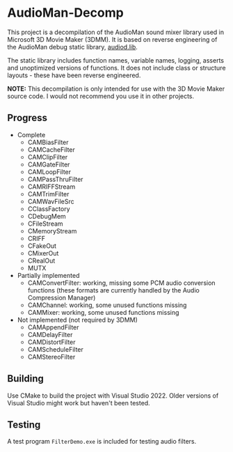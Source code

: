 # AudioMan-Decomp

This project is a decompilation of the AudioMan sound mixer library used in Microsoft 3D Movie Maker (3DMM). It is based on reverse engineering of the AudioMan debug static library, [audiod.lib](https://github.com/foone/3DMMForever/blob/main/kauai/elib/wind/audiod.lib).

The static library includes function names, variable names, logging, asserts and unoptimized versions of functions. It does not include class or structure layouts - these have been reverse engineered.

**NOTE:** This decompilation is only intended for use with the 3D Movie Maker source code. I would not recommend you use it in other projects.

## Progress

* Complete
	* CAMBiasFilter
	* CAMCacheFilter
	* CAMClipFilter
	* CAMGateFilter
	* CAMLoopFilter
	* CAMPassThruFilter
	* CAMRIFFStream
	* CAMTrimFilter
	* CAMWavFileSrc
	* CClassFactory
	* CDebugMem
	* CFileStream
	* CMemoryStream
	* CRIFF
	* CFakeOut
	* CMixerOut
	* CRealOut
	* MUTX
* Partially implemented
	* CAMConvertFilter: working, missing some PCM audio conversion functions (these formats are currently handled by the Audio Compression Manager)
	* CAMChannel: working, some unused functions missing
	* CAMMixer: working, some unused functions missing
* Not implemented (not required by 3DMM)
	* CAMAppendFilter
	* CAMDelayFilter
	* CAMDistortFilter
	* CAMScheduleFilter
	* CAMStereoFilter

## Building

Use CMake to build the project with Visual Studio 2022. Older versions of Visual Studio might work but haven't been tested.

## Testing

A test program `FilterDemo.exe` is included for testing audio filters.
